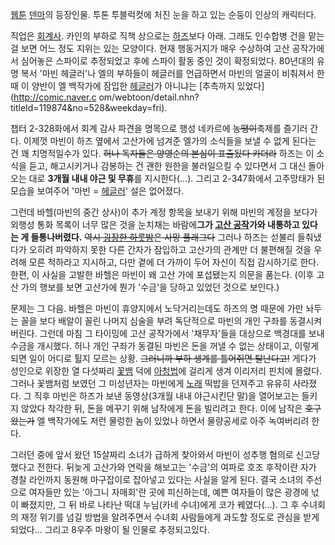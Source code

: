 [웹툰](%EC%9B%B9%ED%88%B0.md) [덴마](%EB%8D%B4%EB%A7%88.md)의 등장인물. 투톤 투블럭컷에
처진 눈을 하고 있는 순둥이 인상의 캐릭터다.

직업은 [회계사](%ED%9A%8C%EA%B3%84%EC%82%AC.md). 카인의 부하로 직책 상으로는
[하즈](%ED%95%98%EC%A6%88.md)보다 아래. 그래도 인수합병 건을 맡는 걸 보면 어느 정도 지위는 있는 모양이다. 현재
행동거지가 매우 수상하여 고산 공작가에서 심어놓은 스파이로 추정되었고 후에 스파이 활동 중인 것이 확정되었다. 80년대의 유명 복서 '마빈
헤글러'나 엘의 부하들이 헤글러를 언급하면서 마빈의 얼굴이 비춰져서 한때 이 양반이 엘 백작가에 잠입한
[헤글러](%ED%97%A4%EA%B8%80%EB%9F%AC.md)가 아니냐는 [추측까지 있었다](http://comic.naver.c
om/webtoon/detail.nhn?titleId=119874&no=528&weekday=fri).

챕터 2-328화에서 회계 감사 파견을 명목으로 행성 네카르에 <del>농땡이</del>축제를 즐기러 간다. 이제껏 마빈이 하즈 옆에서
고산가에 넘겨준 엘가의 소식들을 보낼 수 없게 된다는 건 꽤 치명적일수가 있다. <del>허나 독자들은 양영순의 본심이 표출됬다
카더라</del> 하즈는 이 소식을 듣고, 해고시키거나 감봉하는 건 괜한 원한을 불러일으킬 수 있다면서 그 대신 돌아오는 대로 **3개월
내내 야근 및 무휴**를 지시한다(...). 그리고 2-347화에서 고주망태가 된 모습을 보여주어 '마빈 =
[헤글러](%ED%97%A4%EA%B8%80%EB%9F%AC.md)' 설은 없어졌다.

그런데 바헬(마빈의 중간 상사)이 추가 계정 항목을 보내기 위해 마빈의 계정을 보다가 외행성 통화 목록이 너무 많은 것을 눈치채는
바람에**그가 [고산 공작](%EA%B3%A0%EC%82%B0%20%EA%B3%B5%EC%9E%91.md)가와 내통하고 있다는 게
들통나버렸다.** <del>역시 [굉장한 하룻밤](%EB%B0%B1%EA%B2%BD%EB%8C%80.md)은 사망 플래그다</del>
그러나 하즈는 섣불리 들춰냈다가 오히려 파악하지 못한 다른 간자가 잠입하고 고산가의 관계만 더 불편해질 것을 우려해 모른 척하라고 지시하고,
다만 곁에 더 가까이 두어 자신이 직접 감시하기로 한다. 한편, 이 사실을 고발한 바헬은 마빈이 왜 고산 가에 포섭됐는지 의문을 품는다.
(이후 고산 가의 행보를 보면 고산가에 뭔가 '수금'을 당하고 있었던 것으로 보인다.)  

문제는 그 다음. 바헬은 마빈이 휴양지에서 노닥거리는데도 하즈의 명 때문에 가만 놔두는 꼴을 보다 배알이 꼴린 나머지 심술을 부려 독단적으로
마빈의 개인 구좌를 동결시켜버린다. 그런데 마침 그 타이밍에 고산 공작가에서 '채무자'들을 대상으로 백경대를 보내 수금을 개시했다. 허나
개인 구좌가 동결된 마빈은 돈을 꺼낼 수 없는 상태이고, 이렇게 되면 일이 어디로 튈지 모르는 상황. <del>그러니까 부하 생계를 틀어쥐면
탈난다고!</del> 게다가 성인으로 위장한 열 다섯짜리 [꽃뱀](%EA%BD%83%EB%B1%80.md) 덕에
[아청법](%EC%95%84%EC%B2%AD%EB%B2%95.md)에 걸리게 생겨 이리저리 핀치에 몰렸다. 그러나 꽃뱀처럼 보였던 그
미성년자는 마빈에게 [노래](%EB%85%B8%EB%9E%98.md) 떡밥을 던져주고 유유히 사라졌다. 그 직후 마빈은 하즈가 보낸
동영상(3개월 내내 야근시킨단 말)을 열어보고는 들키지 않았다 착각한 뒤, 돈을 메꾸기 위해 남작에게 돈을 빌리려고 한다. 이에 남작은
<del>호구왔는가</del> 엘 백작가에도 저런 물렁한 놈이 있었나 하면서 물량공세로 아주 녹여버리려 한다.

그러던 중에 앞서 왔던 15살짜리 소녀가 급하게 찾아와서 마빈이 성추행 혐의로 신고당했다고 전한다. 뒤늦게 고산가와 연락을 해보고는
'수금'의 여파로 호조 후작이란 자가 경찰 라인까지 동원해 마구잡이로 잡아넣고 있다는 사실을 알게 된다. 결국 소녀의 주선으로 여자들만 있는
'아그니 자매회'란 곳에 피신하는데, 예쁜 여자들이 많은 광경에 넋이 빠졌지만, 그 뒤 바로 나타난 떡대 누님(카네 수녀)에게 코가
꿰였다(...). 그 후 수녀회의 재정 위기를 넘길 방법을 알려주면서 수녀회 사람들에게 과도할 정도로 관심을 받게 되었다... 그리고 8우주
마왕이 될 인물로 추정되고있다.

